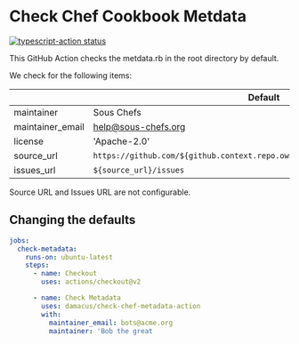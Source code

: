 # Check Chef Cookbook Metdata

<a href="https://github.com/actions/typescript-action/actions"><img alt="typescript-action status" src="https://github.com/damacus/check-chef-metadata-action/workflows/build-test/badge.svg"></a>

This GitHub Action checks the metdata.rb in the root directory by default.

We check for the following items:

|                  | Default                                                                       |
| ---------------- | ----------------------------------------------------------------------------- |
| maintainer       | Sous Chefs                                                                    |
| maintainer_email | help@sous-chefs.org                                                           |
| license          | 'Apache-2.0'                                                                  |
| source_url       | `https://github.com/${github.context.repo.owner}/${github.context.repo.repo}` |
| issues_url       | `${source_url}/issues`                                                        |

Source URL and Issues URL are not configurable.

## Changing the defaults

```yaml
jobs:
  check-metadata:
    runs-on: ubuntu-latest
    steps:
      - name: Checkout
        uses: actions/checkout@v2

      - name: Check Metadata
        uses: damacus/check-chef-metadata-action
        with:
          maintainer_email: bots@acme.org
          maintainer: 'Bob the great
```
